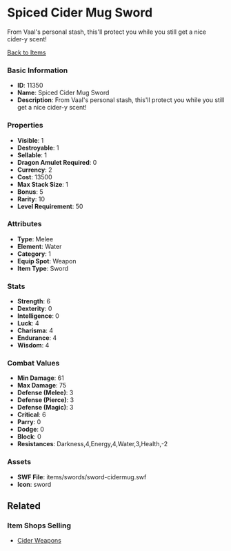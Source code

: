 # Spiced Cider Mug Sword

From Vaal's personal stash, this'll protect you while you still get a nice cider-y scent!

[Back to Items](../items.md)

### Basic Information

- **ID**: 11350
- **Name**: Spiced Cider Mug Sword
- **Description**: From Vaal&#039;s personal stash, this&#039;ll protect you while you still get a nice cider-y scent!

### Properties

- **Visible**: 1
- **Destroyable**: 1
- **Sellable**: 1
- **Dragon Amulet Required**: 0
- **Currency**: 2
- **Cost**: 13500
- **Max Stack Size**: 1
- **Bonus**: 5
- **Rarity**: 10
- **Level Requirement**: 50

### Attributes

- **Type**: Melee
- **Element**: Water
- **Category**: 1
- **Equip Spot**: Weapon
- **Item Type**: Sword

### Stats

- **Strength**: 6
- **Dexterity**: 0
- **Intelligence**: 0
- **Luck**: 4
- **Charisma**: 4
- **Endurance**: 4
- **Wisdom**: 4

### Combat Values

- **Min Damage**: 61
- **Max Damage**: 75
- **Defense (Melee)**: 3
- **Defense (Pierce)**: 3
- **Defense (Magic)**: 3
- **Critical**: 6
- **Parry**: 0
- **Dodge**: 0
- **Block**: 0
- **Resistances**: Darkness,4,Energy,4,Water,3,Health,-2

### Assets

- **SWF File**: items/swords/sword-cidermug.swf
- **Icon**: sword

## Related

### Item Shops Selling

- [Cider Weapons](../item-shops/394-cider-weapons.md)

